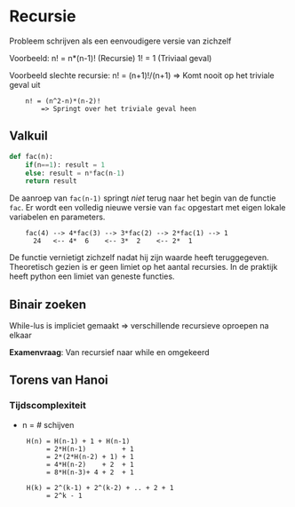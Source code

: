 # Recursie

Probleem schrijven als een eenvoudigere versie van zichzelf

Voorbeeld:
        n! = n*(n-1)!   (Recursie)
        1! = 1          (Triviaal geval)


Voorbeeld slechte recursie:
        n! = (n+1)!/(n+1)
            => Komt nooit op het triviale geval uit
        
        n! = (n^2-n)*(n-2)!
            => Springt over het triviale geval heen

## Valkuil

```python
def fac(n):
    if(n==1): result = 1
    else: result = n*fac(n-1)
    return result
```

De aanroep van `fac(n-1)` springt *niet* terug naar het begin van de functie `fac`.
Er wordt een volledig nieuwe versie van `fac` opgestart met eigen lokale variabelen en parameters.

        fac(4) --> 4*fac(3) --> 3*fac(2) --> 2*fac(1) --> 1
          24   <-- 4*  6    <-- 3*  2    <-- 2*  1

De functie vernietigt zichzelf nadat hij zijn waarde heeft teruggegeven.
Theoretisch gezien is er geen limiet op het aantal recursies.
In de praktijk heeft python een limiet van geneste functies.

## Binair zoeken

While-lus is impliciet gemaakt => verschillende recursieve oproepen na elkaar

**Examenvraag**: Van recursief naar while en omgekeerd

## Torens van Hanoi

### Tijdscomplexiteit

 * n = # schijven
 
        H(n) = H(n-1) + 1 + H(n-1)
             = 2*H(n-1)         + 1
             = 2*(2*H(n-2) + 1) + 1
             = 4*H(n-2)    + 2  + 1
             = 8*H(n-3)+ 4 + 2  + 1
             
        H(k) = 2^(k-1) + 2^(k-2) + .. + 2 + 1
             = 2^k - 1

